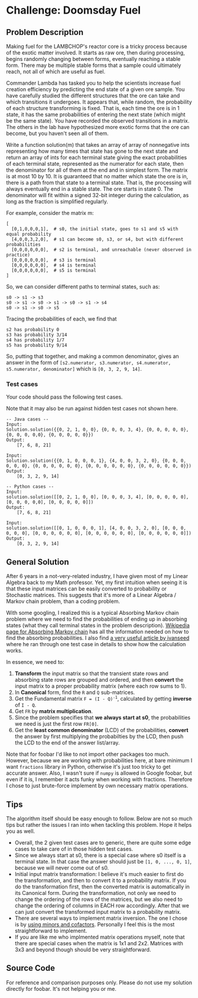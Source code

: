 # Challenge: Doomsday Fuel

## Problem Description

Making fuel for the LAMBCHOP's reactor core is a tricky process because of the exotic matter involved. It starts as raw ore, then during processing, begins randomly changing between forms, eventually reaching a stable form. There may be multiple stable forms that a sample could ultimately reach, not all of which are useful as fuel. 

Commander Lambda has tasked you to help the scientists increase fuel creation efficiency by predicting the end state of a given ore sample. You have carefully studied the different structures that the ore can take and which transitions it undergoes. It appears that, while random, the probability of each structure transforming is fixed. That is, each time the ore is in 1 state, it has the same probabilities of entering the next state (which might be the same state).  You have recorded the observed transitions in a matrix. The others in the lab have hypothesized more exotic forms that the ore can become, but you haven't seen all of them.

Write a function solution(m) that takes an array of array of nonnegative ints representing how many times that state has gone to the next state and return an array of ints for each terminal state giving the exact probabilities of each terminal state, represented as the numerator for each state, then the denominator for all of them at the end and in simplest form. The matrix is at most 10 by 10. It is guaranteed that no matter which state the ore is in, there is a path from that state to a terminal state. That is, the processing will always eventually end in a stable state. The ore starts in state 0. The denominator will fit within a signed 32-bit integer during the calculation, as long as the fraction is simplified regularly. 

For example, consider the matrix m:

```
[
  [0,1,0,0,0,1],  # s0, the initial state, goes to s1 and s5 with equal probability
  [4,0,0,3,2,0],  # s1 can become s0, s3, or s4, but with different probabilities
  [0,0,0,0,0,0],  # s2 is terminal, and unreachable (never observed in practice)
  [0,0,0,0,0,0],  # s3 is terminal
  [0,0,0,0,0,0],  # s4 is terminal
  [0,0,0,0,0,0],  # s5 is terminal
]
```

So, we can consider different paths to terminal states, such as:

```
s0 -> s1 -> s3
s0 -> s1 -> s0 -> s1 -> s0 -> s1 -> s4
s0 -> s1 -> s0 -> s5
```

Tracing the probabilities of each, we find that

```
s2 has probability 0
s3 has probability 3/14
s4 has probability 1/7
s5 has probability 9/14
```

So, putting that together, and making a common denominator, gives an answer in the form of
`[s2.numerator, s3.numerator, s4.numerator, s5.numerator, denominator]` which is
`[0, 3, 2, 9, 14]`.

### Test cases

Your code should pass the following test cases.

Note that it may also be run against hidden test cases not shown here.

```
-- Java cases --
Input:
Solution.solution({{0, 2, 1, 0, 0}, {0, 0, 0, 3, 4}, {0, 0, 0, 0, 0}, {0, 0, 0, 0,0}, {0, 0, 0, 0, 0}})
Output:
    [7, 6, 8, 21]

Input:
Solution.solution({{0, 1, 0, 0, 0, 1}, {4, 0, 0, 3, 2, 0}, {0, 0, 0, 0, 0, 0}, {0, 0, 0, 0, 0, 0}, {0, 0, 0, 0, 0, 0}, {0, 0, 0, 0, 0, 0}})
Output:
    [0, 3, 2, 9, 14]

-- Python cases --
Input:
solution.solution([[0, 2, 1, 0, 0], [0, 0, 0, 3, 4], [0, 0, 0, 0, 0], [0, 0, 0, 0,0], [0, 0, 0, 0, 0]])
Output:
    [7, 6, 8, 21]

Input:
solution.solution([[0, 1, 0, 0, 0, 1], [4, 0, 0, 3, 2, 0], [0, 0, 0, 0, 0, 0], [0, 0, 0, 0, 0, 0], [0, 0, 0, 0, 0, 0], [0, 0, 0, 0, 0, 0]])
Output:
    [0, 3, 2, 9, 14]
```

## General Solution

After 6 years in a not-very-related industry, I have given most of my Linear Algebra back to my Math professor. Yet, my first intuition when seeing it is that these input matrices can be easily converted to probability or Stochastic matrices. This suggests that it's more of a Linear Algebra / Markov chain problem, than a coding problem.

With some googling, I realized this is a typical Absorbing Markov chain problem where we need to find the probabilities of ending up in absorbing states (what they call terminal states in the problem description). [Wikipedia page for Absorbing Markov chain](https://en.wikipedia.org/wiki/Absorbing_Markov_chain) has all the information needed on how to find the absorbing probabilities. I also find [a very useful article by ivanseed](https://github.com/ivanseed/google-foobar-help/blob/master/challenges/doomsday_fuel/doomsday_fuel.md) where he ran through one test case in details to show how the calculation works. 

In essence, we need to:

1. **Transform** the input matrix so that the transient state rows and absorbing state rows are grouped and ordered, and then **convert** the input matrix to a proper probability matrix (where each row sums to 1).
2. In **Canonical** form, find the `R` and `Q` sub-matrices.
3. Get the Fundamental matrix <code>F = (I - Q)<sup>-1</sup></code>, calculated by getting **inverse** of `I - Q`.
4. Get `FR` by **matrix multiplication**.
5. Since the problem specifies that **we always start at s0**, the probabilities we need is just the first row `FR[0]`.
6. Get the **least common denominator** (LCD) of the probabilities, **convert** the answer by first multiplying the probabilties by the LCD, then push the LCD to the end of the answer list/array.

Note that for foobar I'd like to not import other packages too much. However, because we are working with probabilities here, at bare minimum I want `fractions` library in Python, otherwise it's just too tricky to get accurate answer. Also, I wasn't sure if `numpy` is allowed in Google foobar, but even if it is, I remember it acts funky when working with fractions. Therefore I chose to just brute-force implement by own necessary matrix operations.

## Tips

The algorithm itself should be easy enough to follow. Below are not so much tips but rather the issues I ran into when tackling this problem. Hope it helps you as well.

* Overall, the 2 given test cases are to generic, there are quite some edge cases to take care of in those hidden test cases.
* Since we always start at s0, there is a special case where s0 itself is a terminal state. In that case the answer should just be `[1, 0, ..., 0, 1]`, because we will never come out of s0.
* Initial input matrix transformation: I believe it's much easier to first do the transformation, and then to convert it to a probability matrix. If you do the transformation first, then the converted matrix is automatically in its Canonical form. During the transformation, not only we need to change the ordering of the rows of the matrices, but we also need to change the ordering of columns in EACH row accordingly. After that we can just convert the transformed input matrix to a probability matrix.
* There are several ways to implement matrix inversion. The one I chose is by [using minors and cofactors](https://en.wikipedia.org/wiki/Minor_(linear_algebra)#Inverse_of_a_matrix). Personally I feel this is the most straightforward to implement. 
* If you are like me who implmented matrix operations myself, note that there are special cases when the matrix is 1x1 and 2x2. Matrices with 3x3 and beyond though should be very straightforward.

## Source Code

For reference and comparison purposes only. Please do not use my solution directly for foobar. It's not helping you or me. 

